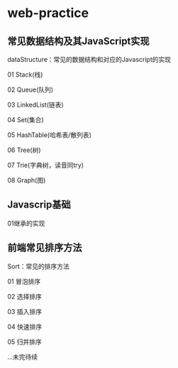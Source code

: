 # web-practice

## 常见数据结构及其JavaScript实现

dataStructure：常见的数据结构和对应的Javascript的实现

01 Stack(栈)

02 Queue(队列)

03 LinkedList(链表)

04 Set(集合)

05 HashTable(哈希表/散列表)

06 Tree(树)

07 Trie(字典树，读音同try)

08 Graph(图)

## Javascrip基础

01继承的实现

## 前端常见排序方法

Sort：常见的排序方法

01 冒泡排序

02 选择排序

03 插入排序

04 快速排序

05 归并排序

...未完待续
